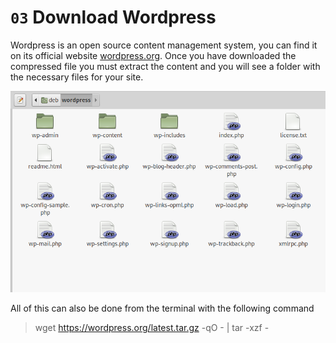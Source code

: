 # `03` Download Wordpress

Wordpress is an open source content management system, you can find it on its official website [wordpress.org](wordpress.org/download). Once you have downloaded the compressed file you must extract the content and you will see a folder with the necessary files for your site.

![Wordpress files](../../.learn/assets/wordpress-files.png)

All of this can also be done from the terminal with the following command

> wget  https://wordpress.org/latest.tar.gz -qO - | tar -xzf -